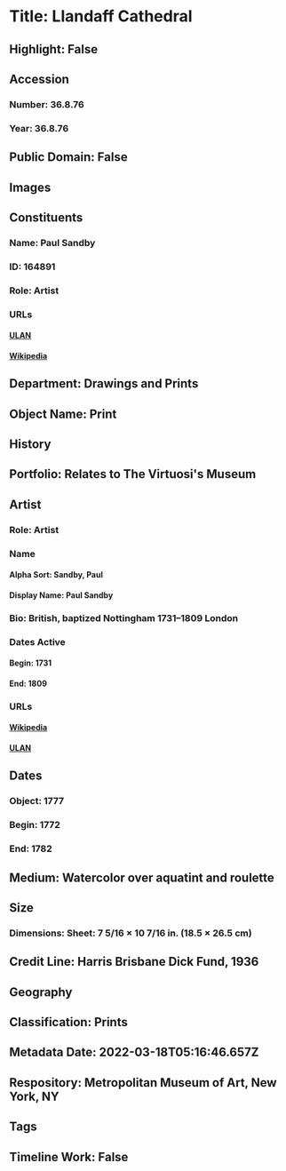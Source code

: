 # Title: Llandaff Cathedral
## Highlight: False
## Accession
### Number: 36.8.76
### Year: 36.8.76
## Public Domain: False
## Images
## Constituents
### Name: Paul Sandby
### ID: 164891
### Role: Artist
### URLs
#### [ULAN](http://vocab.getty.edu/page/ulan/500010522)
#### [Wikipedia](https://www.wikidata.org/wiki/Q266637)
## Department: Drawings and Prints
## Object Name: Print
## History
## Portfolio: Relates to The Virtuosi's Museum
## Artist
### Role: Artist
### Name
#### Alpha Sort: Sandby, Paul
#### Display Name: Paul Sandby
### Bio: British, baptized Nottingham 1731–1809 London
### Dates Active
#### Begin: 1731
#### End: 1809
### URLs
#### [Wikipedia](https://www.wikidata.org/wiki/Q266637)
#### [ULAN](http://vocab.getty.edu/page/ulan/500010522)
## Dates
### Object: 1777
### Begin: 1772
### End: 1782
## Medium: Watercolor over aquatint and roulette
## Size
### Dimensions: Sheet: 7 5/16 × 10 7/16 in. (18.5 × 26.5 cm)
## Credit Line: Harris Brisbane Dick Fund, 1936
## Geography
## Classification: Prints
## Metadata Date: 2022-03-18T05:16:46.657Z
## Respository: Metropolitan Museum of Art, New York, NY
## Tags
## Timeline Work: False